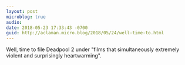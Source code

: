 ```yaml
---
layout: post
microblog: true
audio: 
date: 2018-05-23 17:33:43 -0700
guid: http://aclaman.micro.blog/2018/05/24/well-time-to.html
---
```

Well, time to file Deadpool 2 under "films that simultaneously extremely violent and surprisingly heartwarming".
